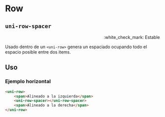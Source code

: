 Row
===================
`uni-row-spacer`
---
<p align=right>:white_check_mark: Estable</p>

Usado dentro de un `<uni-row>` genera un espaciado ocupando todo el espacio posible entre dos items.

## Uso

### Ejemplo horizontal

```html
<uni-row>
    <span>Alineado a la izquierda</span>    
    <uni-row-spacer></uni-row-spacer>
    <span>Alineado a la derecha</span>
</uni-row>
```
